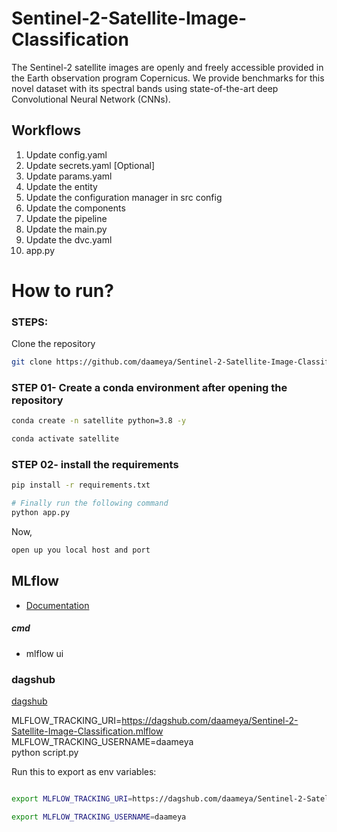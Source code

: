 # Sentinel-2-Satellite-Image-Classification
The Sentinel-2 satellite images are openly and freely accessible provided in the Earth observation program Copernicus. We provide benchmarks for this novel dataset with its spectral bands using state-of-the-art deep Convolutional Neural Network (CNNs).

## Workflows

1. Update config.yaml
2. Update secrets.yaml [Optional]
3. Update params.yaml
4. Update the entity
5. Update the configuration manager in src config
6. Update the components
7. Update the pipeline 
8. Update the main.py
9. Update the dvc.yaml
10. app.py

# How to run?
### STEPS:

Clone the repository

```bash
git clone https://github.com/daameya/Sentinel-2-Satellite-Image-Classification.git
```
### STEP 01- Create a conda environment after opening the repository

```bash
conda create -n satellite python=3.8 -y
```

```bash
conda activate satellite
```


### STEP 02- install the requirements
```bash
pip install -r requirements.txt
```
```bash
# Finally run the following command
python app.py
```

Now,
```bash
open up you local host and port
```






## MLflow

- [Documentation](https://mlflow.org/docs/latest/index.html)

##### cmd
- mlflow ui

### dagshub
[dagshub](https://dagshub.com/)

MLFLOW_TRACKING_URI=https://dagshub.com/daameya/Sentinel-2-Satellite-Image-Classification.mlflow \
MLFLOW_TRACKING_USERNAME=daameya \
python script.py

Run this to export as env variables:

```bash

export MLFLOW_TRACKING_URI=https://dagshub.com/daameya/Sentinel-2-Satellite-Image-Classification.mlflow

export MLFLOW_TRACKING_USERNAME=daameya 

```